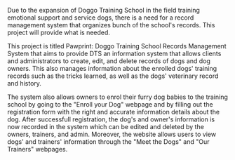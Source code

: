 Due to the expansion of Doggo Training School in the field training emotional support and service dogs, there is a need for a record management system that organizes bunch of the school's records. This project will provide what is needed.

This project is titled Pawprint: Doggo Training School Records Management System that aims to provide DTS an information system that allows clients and administrators to create, edit, and delete records of dogs and dog owners. This also manages information about the enrolled dogs' training records such as the tricks learned, as well as the dogs' veterinary record and history.

The system also allows owners to enrol their furry dog babies to the training school by going to the "Enroll your Dog" webpage and by filling out the registration form with the right and accurate information details about the dog. After successfull registration, the dog's and owner's information is now recorded in the system which can be edited and deleted by the owners, trainers, and admin. Moreover, the website allows users to view dogs' and trainers' information through the "Meet the Dogs" and "Our Trainers" webpages.


